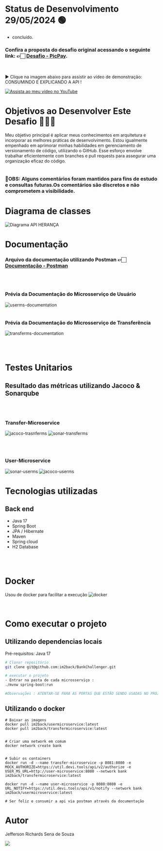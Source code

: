 # Status de Desenvolvimento 29/05/2024 🟢 

- concluído.
### Confira a proposta do desafio original acessando o seguinte link: 👉🏻 <a href="https://github.com/PicPay/picpay-desafio-backend">Desafio - PicPay</a>.
<br><br>
 ▶ Clique na imagem abaixo para assistir ao vídeo de demonstração: CONSUMINDO E EXPLICANDO A API !



[![Assista ao meu vídeo no YouTube](https://img.youtube.com/vi/dx0jznpEJ28/0.jpg
)](https://www.youtube.com/watch?v=dx0jznpEJ28)



# Objetivos ao Desenvolver Este Desafio 🏋🏻‍♀️
Meu objetivo principal é aplicar meus conhecimentos em arquitetura e incorporar as melhores práticas de desenvolvimento.
Estou igualmente empenhado em aprimorar minhas habilidades em gerenciamento de versionamento de código, utilizando o GitHub.
Esse esforço envolve trabalhar eficientemente com branches e pull requests para assegurar uma organização eficaz do código.
<br><br>

### 📌OBS: Alguns comentários foram mantidos para fins de estudo e consultas futuras.Os comentários são discretos e não comprometem a visibilidade.

# Diagrama de classes
![Diagrama API HERANÇA](https://github.com/im2back/BankChallenger/assets/117541466/36b4277b-c295-42bc-bec5-bc56d9893fe8)

# Documentação
### Arquivo da documentação utilizando Postman 👉🏻 <a href="https://drive.google.com/file/d/19tYC01DhH4lczly90nR0rixRVF2arAMO/view?usp=sharing">Documentação - Postman</a>
<br><br>
### Prévia da Documentação do Microsserviço de Usuário
![userms-documentation](https://github.com/im2back/BankChallenger/assets/117541466/018cebdc-a9ba-4324-8bd3-03913ee82e7e)
<br><br>
### Prévia da Documentação do Microsserviço de Transferência
![transferms-documentation](https://github.com/im2back/BankChallenger/assets/117541466/31164fb0-61bd-4841-bef3-db9c55b3c6e9)

<br><br>


# Testes Unitarios
## Resultado das métricas utilizando Jacoco & Sonarqube
<br><br>
### Transfer-Microservice
![jacoco-trasnferms](https://github.com/im2back/BankChallenger/assets/117541466/3b6bc634-f931-4d99-be80-d50fcb78f137)
![sonar-transferms](https://github.com/im2back/BankChallenger/assets/117541466/774b8450-7d5c-475b-a138-d6c1a70eb1c0)

<br><br>
### User-Microservice
![sonar-userms](https://github.com/im2back/BankChallenger/assets/117541466/2f747ff8-6d2a-4b48-a7ee-d43ff976037c)
![jacoco-userms](https://github.com/im2back/BankChallenger/assets/117541466/79b6ec6d-87ca-4d35-8c0e-751e66d25c28)


# Tecnologias utilizadas
## Back end
- Java 17
- Spring Boot
- JPA / Hibernate
- Maven
- Spring cloud
- H2 Database

<br><br>

# Docker
Usou de docker para facilitar a execução
![docker](https://github.com/im2back/BankChallenger/assets/117541466/3f5533ce-6bcf-48d0-84fc-16d2c713f1aa)

<br>

# Como executar o projeto

## Utilizando dependencias locais
Pré-requisitos: Java 17

```bash
# Clonar repositório
git clone git@github.com:im2back/BankChallenger.git

# executar o projeto
- Entrar na pasta de cada microsserviço :
./mvnw spring-boot:run

#Observações : ATENTAR-SE PARA AS PORTAS QUE ESTÃO SENDO USADAS NO PROJETO !!! VERIFICAR DISPONIBILIDADE DAS PORTAS !!!
```
## Utilizando o docker
```
# Baixar as imagens
docker pull im2back/usermicroservice:latest
docker pull im2back/transfermicroservice:latest


# Criar uma network em comum
docker network create bank


# Subir os containers
docker run -d --name transfer-microservice -p 8081:8080 -e MOCK_AUTHORIZE=https://util.devi.tools/api/v2/authorize -e  USER_MS_URL=http://user-microservice:8080 --network bank im2back/transfermicroservice:latest

docker run -d --name user-microservice -p 8080:8080 -e URL_NOTIFY=https://util.devi.tools/api/v1/notify --network bank im2back/usermicroservice:latest

# Ser feliz e consumir a api via postman através da documentação
```


# Autor

Jefferson Richards Sena de Souza

<a href="https://www.linkedin.com/in/jefferson-richards-sena-de-souza-4110a3222/" target="_blank"><img loading="lazy" src="https://img.shields.io/badge/-LinkedIn-%230077B5?style=flat&logo=linkedin&logoColor=white" target="_blank"></a>
